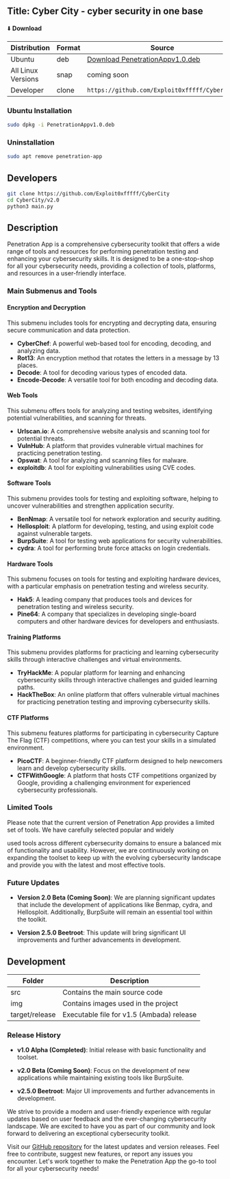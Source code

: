 ## Title: Cyber City -  cyber security  in one base

⬇️ **Download**

| Distribution | Format | Source |
| ------------ | ------ | ------ |
| Ubuntu       | deb    | [Download PenetrationAppv1.0.deb](https://github.com/Exploit0xfffff/PenetrationApp/releases/download/v1.0.0/PenetrationAppv1.0.deb) |
| All Linux Versions | snap | coming soon |
| Developer    | clone  | `https://github.com/Exploit0xfffff/CyberCity` |

### Ubuntu Installation

```bash
sudo dpkg -i PenetrationAppv1.0.deb
```

### Uninstallation

```bash
sudo apt remove penetration-app
```

## Developers

```bash
git clone https://github.com/Exploit0xfffff/CyberCity
cd CyberCity/v2.0
python3 main.py
```
## Description

Penetration App is a comprehensive cybersecurity toolkit that offers a wide range of tools and resources for performing penetration testing and enhancing your cybersecurity skills. It is designed to be a one-stop-shop for all your cybersecurity needs, providing a collection of tools, platforms, and resources in a user-friendly interface.

### Main Submenus and Tools

#### Encryption and Decryption

This submenu includes tools for encrypting and decrypting data, ensuring secure communication and data protection.

- **CyberChef**: A powerful web-based tool for encoding, decoding, and analyzing data.
- **Rot13**: An encryption method that rotates the letters in a message by 13 places.
- **Decode**: A tool for decoding various types of encoded data.
- **Encode-Decode**: A versatile tool for both encoding and decoding data.

#### Web Tools

This submenu offers tools for analyzing and testing websites, identifying potential vulnerabilities, and scanning for threats.

- **Urlscan.io**: A comprehensive website analysis and scanning tool for potential threats.
- **VulnHub**: A platform that provides vulnerable virtual machines for practicing penetration testing.
- **Opswat**: A tool for analyzing and scanning files for malware.
- **exploitdb**: A tool for exploiting vulnerabilities using CVE codes.

#### Software Tools

This submenu provides tools for testing and exploiting software, helping to uncover vulnerabilities and strengthen application security.

- **BenNmap**: A versatile tool for network exploration and security auditing.
- **Hellosploit**: A platform for developing, testing, and using exploit code against vulnerable targets.
- **BurpSuite**: A tool for testing web applications for security vulnerabilities.
- **cydra**: A tool for performing brute force attacks on login credentials.

#### Hardware Tools

This submenu focuses on tools for testing and exploiting hardware devices, with a particular emphasis on penetration testing and wireless security.

- **Hak5**: A leading company that produces tools and devices for penetration testing and wireless security.
- **Pine64**: A company that specializes in developing single-board computers and other hardware devices for developers and enthusiasts.

#### Training Platforms

This submenu provides platforms for practicing and learning cybersecurity skills through interactive challenges and virtual environments.

- **TryHackMe**: A popular platform for learning and enhancing cybersecurity skills through interactive challenges and guided learning paths.
- **HackTheBox**: An online platform that offers vulnerable virtual machines for practicing penetration testing and improving cybersecurity skills.

#### CTF Platforms

This submenu features platforms for participating in cybersecurity Capture The Flag (CTF) competitions, where you can test your skills in a simulated environment.

- **PicoCTF**: A beginner-friendly CTF platform designed to help newcomers learn and develop cybersecurity skills.
- **CTFWithGoogle**: A platform that hosts CTF competitions organized by Google, providing a challenging environment for experienced cybersecurity professionals.

### Limited Tools

Please note that the current version of Penetration App provides a limited set of tools. We have carefully selected popular and widely

 used tools across different cybersecurity domains to ensure a balanced mix of functionality and usability. However, we are continuously working on expanding the toolset to keep up with the evolving cybersecurity landscape and provide you with the latest and most effective tools.

### Future Updates

- **Version 2.0 Beta (Coming Soon)**: We are planning significant updates that include the development of applications like Benmap, cydra, and Hellosploit. Additionally, BurpSuite will remain an essential tool within the toolkit.

- **Version 2.5.0 Beetroot**: This update will bring significant UI improvements and further advancements in development.

## Development

| Folder            | Description |
| ----------------- | ----------- |
| src               | Contains the main source code |
| img               | Contains images used in the project |
| target/release    | Executable file for v1.5 (Ambada) release |

### Release History

- **v1.0 Alpha (Completed)**: Initial release with basic functionality and toolset.

- **v2.0 Beta (Coming Soon)**: Focus on the development of new applications while maintaining existing tools like BurpSuite.

- **v2.5.0 Beetroot**: Major UI improvements and further advancements in development.

We strive to provide a modern and user-friendly experience with regular updates based on user feedback and the ever-changing cybersecurity landscape. We are excited to have you as part of our community and look forward to delivering an exceptional cybersecurity toolkit.

Visit our [GitHub repository](https://github.com/Exploit0xfffff/PenetrationApp/discussions/15) for the latest updates and version releases. Feel free to contribute, suggest new features, or report any issues you encounter. Let's work together to make the Penetration App the go-to tool for all your cybersecurity needs!
